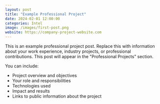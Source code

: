 ```yaml
---
layout: post
title: "Example Professional Project"
date: 2024-02-01 12:00:00
categories: Intel
image: /images/first-post.png
website: https://company-project-website.com
---
```


This is an example professional project post. Replace this with information about your work experience, industry projects, or professional contributions. This post will appear in the "Professional Projects" section.

You can include:
- Project overview and objectives
- Your role and responsibilities
- Technologies used
- Impact and results
- Links to public information about the project
